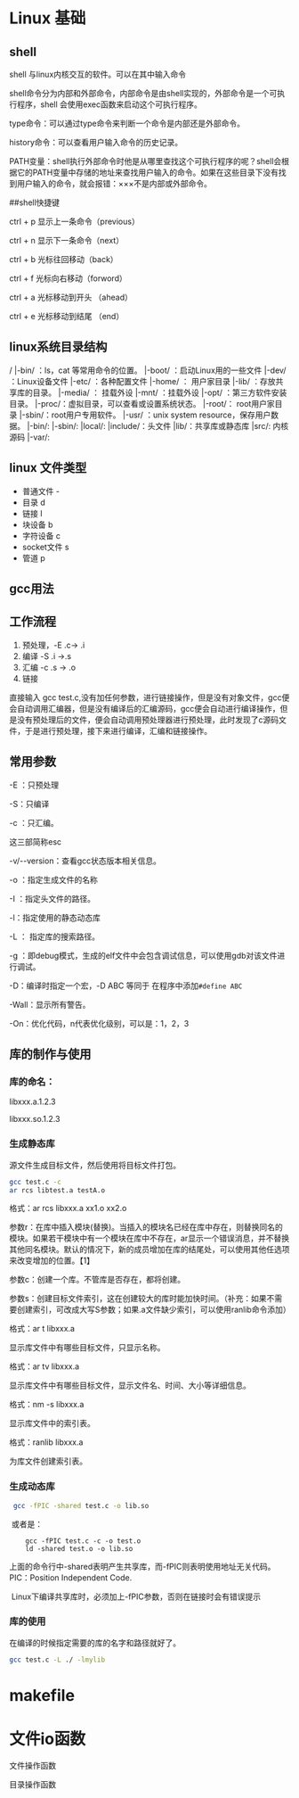 # Linux 基础

## shell

shell 与linux内核交互的软件。可以在其中输入命令

shell命令分为内部和外部命令，内部命令是由shell实现的，外部命令是一个可执行程序，shell 会使用exec函数来启动这个可执行程序。

type命令：可以通过type命令来判断一个命令是内部还是外部命令。

history命令：可以查看用户输入命令的历史记录。

PATH变量：shell执行外部命令时他是从哪里查找这个可执行程序的呢？shell会根据它的PATH变量中存储的地址来查找用户输入的命令。如果在这些目录下没有找到用户输入的命令，就会报错：×××不是内部或外部命令。

##shell快捷键

ctrl + p 显示上一条命令（previous）

ctrl + n 显示下一条命令（next）

ctrl + b 光标往回移动（back）

ctrl + f 光标向右移动（forword）

ctrl + a 光标移动到开头 （ahead）

ctrl + e 光标移动到结尾 （end）

## linux系统目录结构

/ 
 |-bin/ ：ls，cat 等常用命令的位置。
 |-boot/ ：启动Linux用的一些文件
 |-dev/ ：Linux设备文件
 |-etc/ ：各种配置文件
 |-home/ ： 用户家目录
 |-lib/ ：存放共享库的目录。
 |-media/ ： 挂载外设
 |-mnt/ ：挂载外设
 |-opt/ ：第三方软件安装目录。
 |-proc/：虚拟目录，可以查看或设置系统状态。
 |-root/： root用户家目录
 |-sbin/：root用户专用软件。
 |-usr/ ：unix system resource，保存用户数据。
 	 |-bin/: 
 	 |-sbin/:
 	 |local/:
 	 |include/：头文件
 	 |lib/：共享库或静态库
 	 |src/: 内核源码
 |-var/:

## linux 文件类型

- 普通文件 -
- 目录 d
- 链接 l
- 块设备 b
- 字符设备 c
- socket文件 s
- 管道 p



## gcc用法

## 工作流程

1. 预处理，-E  .c-> .i
2. 编译 -S .i ->.s
3. 汇编 -c .s -> .o
4. 链接

直接输入 gcc test.c,没有加任何参数，进行链接操作，但是没有对象文件，gcc便会自动调用汇编器，但是没有编译后的汇编源码，gcc便会自动进行编译操作，但是没有预处理后的文件，便会自动调用预处理器进行预处理，此时发现了c源码文件，于是进行预处理，接下来进行编译，汇编和链接操作。

## 常用参数

-E ：只预处理

-S：只编译

-c ：只汇编。

这三部简称esc

-v/--version：查看gcc状态版本相关信息。

-o ：指定生成文件的名称

-I ：指定头文件的路径。 

-l：指定使用的静态动态库

-L ： 指定库的搜索路径。

 -g ：即debug模式，生成的elf文件中会包含调试信息，可以使用gdb对该文件进行调试。

-D：编译时指定一个宏，-D ABC 等同于 在程序中添加`#define ABC`

-Wall：显示所有警告。

-On：优化代码，n代表优化级别，可以是：1，2，3

## 库的制作与使用

### 库的命名：

libxxx.a.1.2.3

libxxx.so.1.2.3

### 生成静态库

源文件生成目标文件，然后使用将目标文件打包。

```bash
gcc test.c -c
ar rcs libtest.a testA.o
```

格式：ar rcs  libxxx.a xx1.o xx2.o

参数r：在库中插入模块(替换)。当插入的模块名已经在库中存在，则替换同名的模块。如果若干模块中有一个模块在库中不存在，ar显示一个错误消息，并不替换其他同名模块。默认的情况下，新的成员增加在库的结尾处，可以使用其他任选项来改变增加的位置。【1】

参数c：创建一个库。不管库是否存在，都将创建。

参数s：创建目标文件索引，这在创建较大的库时能加快时间。（补充：如果不需要创建索引，可改成大写S参数；如果.a文件缺少索引，可以使用ranlib命令添加）

 

格式：ar t libxxx.a

显示库文件中有哪些目标文件，只显示名称。

 

格式：ar tv libxxx.a

显示库文件中有哪些目标文件，显示文件名、时间、大小等详细信息。

 

格式：nm -s libxxx.a

显示库文件中的索引表。

 

格式：ranlib libxxx.a

为库文件创建索引表。

### 生成动态库

```bash
 gcc -fPIC -shared test.c -o lib.so
```

​    或者是：

```
    gcc -fPIC test.c -c -o test.o
    ld -shared test.o -o lib.so
```

​    上面的命令行中-shared表明产生共享库，而-fPIC则表明使用地址无关代码。PIC：Position Independent Code.    

​    Linux下编译共享库时，必须加上-fPIC参数，否则在链接时会有错误提示



### 库的使用

在编译的时候指定需要的库的名字和路径就好了。

```bash
gcc test.c -L ./ -lmylib 
```



# makefile



# 文件io函数



文件操作函数



目录操作函数

